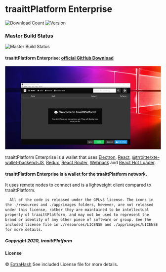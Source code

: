 # traaittPlatform Enterprise

![Download Count](https://img.shields.io/github/downloads/trrxitte/traaittenterprisexte/total.svg)
![Version](https://img.shields.io/github/v/release/trrxitte/traaittenterprisexte)

### Master Build Status

![Master Build Status](https://github.com/turtlecoin/turtle-wallet-proton/workflows/Build%20Proton/badge.svg?branch=master)

#### traaittPlatform Enterprise: [official GitHub Download](https://GitHub.com/trrxitte/traaittplatformEnterprise/releases)
<img src="https://raw.githubusercontent.com/trrxitte/traaittenterprisexte/master/screenshots/screenshot.jpg">
<p>
  traaittPlatform Enterprise is a wallet that uses <a href="http://electron.atom.io/">Electron</a>, <a href="https://facebook.github.io/react/">React</a>, <a href="https://github.com/trrxitte/@trrxitte/xte-wallet-backend-js">@trrxitte/xte-wallet-backend-JS</a>, <a href="https://github.com/reactjs/redux">Redux</a>, <a href="https://github.com/reactjs/react-router">React Router</a>, <a href="http://webpack.github.io/docs/">Webpack</a> and <a href="https://github.com/gaearon/react-hot-loader">React Hot Loader</a>.
</p>




#### traaittPlatform Enterprise is a wallet for the traaittPlatform network.

 It uses remote nodes to connect and is a lightweight client compared to traaittPlatform.


```
  All of the code is released under the GPLv3 license. The icons in the ./resources and ./app/images folders, however, are not released under this license, rather they are maintained to be intellectual property of traaittPlatform, and may not be used to represent the brand or identity of any other piece of software or group. See the included license file in ./resources/LICENSE and ./app/images/LICENSE for more details.
```
##### Copyright 2020, traaittPlatform

#### License
© [ExtraHash](https://github.com/ExtraHash)
See included License file for more details.
